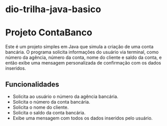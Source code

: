 # dio-trilha-java-basico

# Projeto ContaBanco

Este é um projeto simples em Java que simula a criação de uma conta bancária. O programa solicita informações do usuário via terminal, como número da agência, número da conta, nome do cliente e saldo da conta, e então exibe uma mensagem personalizada de confirmação com os dados inseridos.

## Funcionalidades

- Solicita ao usuário o número da agência bancária.
- Solicita o número da conta bancária.
- Solicita o nome do cliente.
- Solicita o saldo da conta bancária.
- Exibe uma mensagem com todos os dados inseridos pelo usuário.
